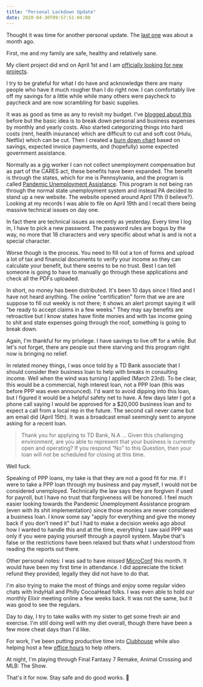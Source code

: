 ```yaml
---
title: "Personal Lockdown Update"
date: 2020-04-30T09:57:51-04:00
---
```


Thought it was time for another personal update. The [last one](http://mikezornek.com/posts/2020/3/things-change-fast/) was about a month ago.

First, me and my family are safe, healthy and relatively sane.

My client project did end on April 1st and I am [officially looking for new projects](http://mikezornek.com/for-hire/). 

I try to be grateful for what I do have and acknowledge there are many people who have it much rougher than I do right now. I can comfortably live off my savings for a little while while many others were paycheck to paycheck and are now scrambling for basic supplies. 

It was as good as time as any to revisit my budget. I've [blogged about this](http://mikezornek.com/posts/2018/9/self-employment-estimate-numbers/) before but the basic idea is to break down personal and business expenses by monthly and yearly costs. Also started categorizing things into hard costs (rent, health insurance) which are difficult to cut and soft cost (Hulu, Netflix) which can be cut. Then I created a [burn down chart](https://en.wikipedia.org/wiki/Burn_down_chart) based on savings, expected invoice payments, and (hopefully) some expected government assistance.

Normally as a gig worker I can not collect unemployment compensation but as part of the CARES act, these benefits have been expanded. The benefit is through the states, which for me is Pennsylvania, and the program is called [Pandemic Unemployment Assistance](https://www.uc.pa.gov/COVID-19/CARES-Act/Pages/PUA-FAQs.aspx). This program is not being ran through the normal state unemployment system and instead PA decided to stand up a new website. The website opened around April 17th (I believe?). Looking at my records I was able to file on April 19th and I recall there being massive technical issues on day one.

In fact there are technical issues as recently as yesterday. Every time I log in, I have to pick a new password. The password rules are bogus by the way, no more that 18 characters and very specific about what is and is not a special character. 

Worse though is the process. You need to fill out a ton of forms and upload a lot of tax and financial documents to verify your income so they can calculate your benefit, but there seems to be no trust. Best I can tell someone is going to have to manually go through these applications and check all the PDFs uploaded. 

In short, no money has been distributed. It's been 10 days since I filed and I have not heard anything. The online "certification" form that we are are suppose to fill out weekly is not there; it shows an alert prompt saying it will "be ready to accept claims in a few weeks." They may say benefits are retroactive but I know states have finite monies and with tax income going to shit and state expenses going through the roof, something is going to break down.

Again, I'm thankful for my privilege. I have savings to live off for a while. But let's not forget, there are people out there starving and this program right now is bringing no relief.

In related money things, I was once told by a TD Bank associate that I should consider their business loan to help with breaks in consulting income. Well when the wind was turning I applied (March 23rd). To be clear, this would be a commercial, high interest loan, not a PPP loan (this was before PPP was even announced). I'd want to avoid dipping into this loan, but I figured it would be a helpful safety net to have. A few days later I got a phone call saying I would be approved for a $20,000 business loan and to expect a call from a local rep in the future. The second call never came but am email did (April 15th). It was a broadcast email seemingly sent to anyone asking for a recent loan.

> Thank you for applying to TD Bank, N.A ... Given this challenging environment, are you able to represent that your business is currently open and operating? If you respond “No” to this Question, then your loan will not be scheduled for closing at this time.

Well fuck.

Speaking of PPP loans, my take is that they are not a good fit for me. If I were to take a PPP loan through my business and pay myself, I would not be considered unemployed. Technically the law says they are forgiven if used for payroll, but I have no trust that forgiveness will be honored. I feel much easier looking towards the Pandemic Unemployment Assistance program (even with its shit implementation) since those monies are never considered a business loan. I know some say "apply for everything and give the money back if you don't need it" but I had to make a decision weeks ago about how I wanted to handle this and at the time, everything I saw said PPP was only if you were paying yourself through a payroll system. Maybe that's false or the restrictions have been relaxed but thats what I understood from reading the reports out there.

Other personal notes: I was sad to have missed [MicroConf](https://microconf.com/) this month. It would have been my first time in attendance. I did appreciate the ticket refund they provided; legally they did not have to do that.

I'm also trying to make the most of things and enjoy some regular video chats with IndyHall and Philly CocoaHead folks. I was even able to hold our monthly Elixir meeting online a few weeks back. It was not the same, but it was good to see the regulars.

Day to day, I try to take walks with my sister to get some fresh air and exercise. I'm still doing well with my diet overall, though there have been a few more cheat days than I'd like.

For work, I've been putting productive time into [Clubhouse](https://clubhouse.host/) while also helping host a few [office hours](http://mikezornek.com/posts/2020/4/open-office-hours/) to help others. 

At night, I'm playing through Final Fantasy 7 Remake, Animal Crossing and MLB: The Show.

That's it for now. Stay safe and do good works. 👋